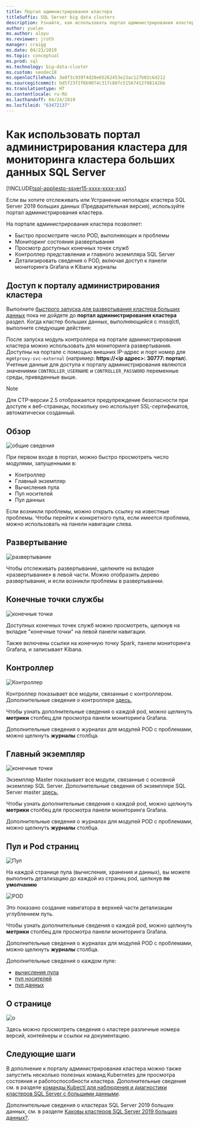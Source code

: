 ```yaml
---
title: Портал администрирования кластера
titleSuffix: SQL Server big data clusters
description: Узнайте, как использовать портал администрирования кластера для мониторинга кластеров SQL Server 2019 больших данных (Предварительная версия).
author: yualan
ms.author: alayu
ms.reviewer: jroth
manager: craigg
ms.date: 04/23/2019
ms.topic: conceptual
ms.prod: sql
ms.technology: big-data-cluster
ms.custom: seodec18
ms.openlocfilehash: 3e0f3c939f4d20e65262453e23ac127b02c6d212
ms.sourcegitcommit: bd5f23f2f6b9074c317c88fc51567412f08142bb
ms.translationtype: HT
ms.contentlocale: ru-RU
ms.lasthandoff: 04/24/2019
ms.locfileid: "63472137"
---
```

# <a name="how-to-use-the-cluster-administration-portal-to-monitor-a-sql-server-big-data-cluster"></a>Как использовать портал администрирования кластера для мониторинга кластера больших данных SQL Server

[!INCLUDE[tsql-appliesto-ssver15-xxxx-xxxx-xxx](../includes/tsql-appliesto-ssver15-xxxx-xxxx-xxx.md)]

Если вы хотите отслеживать или Устранение неполадок кластера SQL Server 2019 больших данных (Предварительная версия), используйте портал администрирования кластера.

На портале администрирования кластера позволяет:
- Быстро просмотрите число POD, выполняющих и проблемы
- Мониторинг состояния развертывания
- Просмотр доступных конечных точек служб
- Контроллер представления и главного экземпляра SQL Server
- Детализировать сведения о POD, включая доступ к панели мониторинга Grafana и Kibana журналы

## <a name="access-the-cluster-administration-portal"></a>Доступ к порталу администрирования кластера

Выполните [быстрого запуска для развертывания кластера больших данных](quickstart-big-data-cluster-deploy.md) пока не дойдете до **портал администрирования кластера** раздел. Когда кластер больших данных, выполняющийся с mssqlctl, выполните следующие действия:

После запуска модуль контроллера на портале администрирования кластера можно использовать для мониторинга развертывания. Доступны на портале с помощью внешних IP-адрес и порт номер для `mgmtproxy-svc-external` (например: **https://\<ip адрес\>: 30777: портал**). Учетные данные для доступа к порталу администрирования являются значениями `CONTROLLER_USERNAME` и `CONTROLLER_PASSWORD` переменные среды, приведенные выше.

> [!NOTE]
> Для CTP-версии 2.5 отображается предупреждение безопасности при доступе к веб-страницы, поскольку оно использует SSL-сертификатов, автоматически созданный.

## <a name="overview"></a>Обзор

![общие сведения](./media/cluster-admin-portal/portal-overview.png)

При первом входе в портал, можно быстро просмотреть число модулями, запущенными в:
- Контроллер
- Главный экземпляр
- Вычисления пула
- Пул носителей
- Пул данных

Если возникли проблемы, можно открыть ссылку на известные проблемы. Чтобы перейти к конкретного пула, если имеется проблема, можно использовать на панели навигации слева.

## <a name="deployment"></a>Развертывание

![развертывание](./media/cluster-admin-portal/portal-deployment.png)

Чтобы отслеживать развертывание, щелкните на вкладке «развертывание» в левой части. Можно отобразить дерево развертывания, и если возникли проблемы в развертывании.

## <a name="service-endpoints"></a>Конечные точки службы

![конечные точки](./media/cluster-admin-portal/portal-endpoints.png)

Доступных конечных точек служб можно просмотреть, щелкнув на вкладке "конечные точки" на левой панели навигации.

Также включены ссылки на конечную точку Spark, панели мониторинга Grafana, и записывает Kibana.

## <a name="controller"></a>Контроллер

![Контроллер](./media/cluster-admin-portal/portal-controller.png)

Контроллер показывает все модули, связанные с контроллером. Дополнительные сведения о контроллере [здесь.](concept-controller.md)

Чтобы узнать дополнительные сведения о каждой pod, можно щелкнуть **метрики** столбец для просмотра панели мониторинга Grafana.

Дополнительные сведения о журналах для модулей POD с проблемами, можно щелкнуть **журналы** столбца.

## <a name="master-instance"></a>Главный экземпляр

![конечные точки](./media/cluster-admin-portal/portal-master.png)

Экземпляр Master показывает все модули, связанные с основной экземпляр SQL Server. Дополнительные сведения об экземпляре SQL Server master [здесь.](concept-master-instance.md)

Чтобы узнать дополнительные сведения о каждой pod, можно щелкнуть **метрики** столбец для просмотра панели мониторинга Grafana.

Дополнительные сведения о журналах для модулей POD с проблемами, можно щелкнуть **журналы** столбца.

## <a name="pool-and-pod-pages"></a>Пул и Pod страниц

![Пул](./media/cluster-admin-portal/portal-data-pool.png)

На каждой странице пула (вычисления, хранения и данных), вы можете выполнить детализацию до каждой из страниц pod, щелкнув **по умолчанию**

![POD](./media/cluster-admin-portal/portal-data-default-pool.png)

Это показано создание навигатора в верхней части детализации углублением путь.

Чтобы узнать дополнительные сведения о каждой pod, можно щелкнуть **метрики** столбец для просмотра панели мониторинга Grafana.

Дополнительные сведения о журналах для модулей POD с проблемами, можно щелкнуть **журналы** столбца.

Дополнительные сведения о каждом пуле:
- [вычисления пула](concept-compute-pool.md)
- [пул носителей](concept-storage-pool.md)
- [пул данных](concept-data-pool.md)

## <a name="about-page"></a>О странице

![о](./media/cluster-admin-portal/portal-about.png)

Здесь можно просмотреть сведения о кластере различные номера версий, контейнеры и ссылки на документацию.

## <a name="next-steps"></a>Следующие шаги

В дополнение к порталу администрирования кластера можно также запустить несколько полезных команд Kubernetes для просмотра состояния и работоспособности кластера. Дополнительные сведения см. в разделе [команды Kubectl для наблюдения и диагностики кластеров SQL Server с большими данными](cluster-troubleshooting-commands.md).

Дополнительные сведения о кластерах SQL Server 2019 больших данных, см. в разделе [Каковы кластеров SQL Server 2019 больших данных?](big-data-cluster-overview.md).
